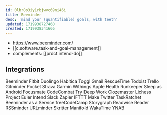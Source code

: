 ```yaml
---
id: 0lbr8o3iy1rbjwvc69ni46i
title: Beeminder
desc: 'mind your (quantifiable) goals, with teeth'
updated: 1719938727460
created: 1719938341666
---
```


- https://www.beeminder.com/
- [[c.software.task-and-goal-management]]
- complements: [[prdct.intend-do]]

## Integrations


Beeminder
Fitbit
Duolingo
Habitica
Toggl
Gmail
RescueTime
Todoist
Trello
Gitminder
Pocket
Strava
Garmin
Withings
Apple Health
Runkeeper
Sleep as Android
Focusmate
CodeCombat
Try Deep Work
Clozemaster
Lichess
Project Euler
Intend
Slack
Zapier
IFTTT
Make
Twitter
TaskRatchet
Beeminder as a Service
freeCodeCamp
Storygraph
Readwise Reader
RSSminder
URLminder
Skritter
Manifold
WakaTime
YNAB
